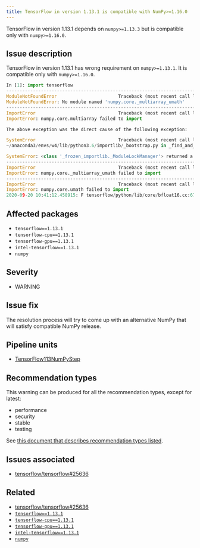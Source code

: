 ```yaml
---
title: TensorFlow in version 1.13.1 is compatible with NumPy>=1.16.0
---
```


TensorFlow in version 1.13.1 depends on ``numpy>=1.13.3`` but is compatible
only with ``numpy>=1.16.0``.

## Issue description

TensorFlow in version 1.13.1 has wrong requirement on ``numpy>=1.13.1``. It is
compatible only with ``numpy>=1.16.0``.

```python
In [1]: import tensorflow
---------------------------------------------------------------------------
ModuleNotFoundError                       Traceback (most recent call last)
ModuleNotFoundError: No module named 'numpy.core._multiarray_umath'
---------------------------------------------------------------------------
ImportError                               Traceback (most recent call last)
ImportError: numpy.core.multiarray failed to import

The above exception was the direct cause of the following exception:

SystemError                               Traceback (most recent call last)
~/anaconda3/envs/w4/lib/python3.6/importlib/_bootstrap.py in _find_and_load(name, import_)

SystemError: <class '_frozen_importlib._ModuleLockManager'> returned a result with an error set
---------------------------------------------------------------------------
ImportError                               Traceback (most recent call last)
ImportError: numpy.core._multiarray_umath failed to import
---------------------------------------------------------------------------
ImportError                               Traceback (most recent call last)
ImportError: numpy.core.umath failed to import
2020-09-20 10:41:12.458915: F tensorflow/python/lib/core/bfloat16.cc:675] Check failed: PyBfloat16_Type.tp_base != nullptr
```

## Affected packages

 * ``tensorflow==1.13.1``
 * ``tensorflow-cpu==1.13.1``
 * ``tensorflow-gpu==1.13.1``
 * ``intel-tensorflow==1.13.1``
 * ``numpy``

## Severity

 * WARNING

## Issue fix

The resolution process will try to come up with an alternative NumPy that will satisfy compatible NumPy release.

## Pipeline units

 * [TensorFlow113NumPyStep](https://thoth-station.ninja/docs/developers/adviser/thoth.adviser.steps.html#thoth.adviser.steps.TensorFlow113NumPyStep)

## Recommendation types

This warning can be produced for all the recommendation types, except for latest:

 * performance
 * security
 * stable
 * testing

See [this document that describes recommendation types
listed](http://thoth-station.ninja/recommendation-types).

## Issues associated

 * [tensorflow/tensorflow#25636][1]

## Related

 * [tensorflow/tensorflow#25636][1]
 * [``tensorflow==1.13.1``][2]
 * [``tensorflow-cpu==1.13.1``][3]
 * [``tensorflow-gpu==1.13.1``][4]
 * [``intel-tensorflow==1.13.1``][5]
 * [``numpy``][6]

[1]: https://github.com/tensorflow/tensorflow/issues/25636
[2]: https://pypi.org/project/tensorflow/1.13.1/
[3]: https://pypi.org/project/tensorflow-cpu/1.13.1/
[4]: https://pypi.org/project/tensorflow-gpu/1.13.1/
[5]: https://pypi.org/project/intel-tensorflow/1.13.1/
[6]: https://pypi.org/project/numpy
